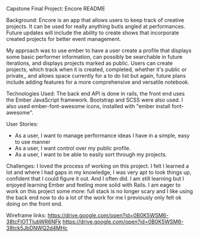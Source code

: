 Capstone Final Project: Encore README

Background: Encore is an app that allows users to keep track
of creative projects. It can be used for really anything butis angled at performances. Future updates will include the ability
to create shows that incorporate created projects for better
event management.

My approach was to use ember to have a user create a profile
that displays some basic performer information, can possibly
be searchable in future iterations, and displays projects
marked as public. Users can create projects, which track when
it is created, completed, whether it's public or private,,
and allows space currently for a to do list but again, future
plans include adding features for a more comprehensive and
versatile notebook.

Technologies Used: The back end API is done in rails, the front end uses the Ember JavaScript framework. Bootstrap and SCSS were also used. I also used ember-font-awesome icons, installed with "ember install font-awesome". 

User Stories:
* As a user, I want to manage performance ideas I have in a
simple, easy to use manner
* As a user, I want control over my public profile.
* As a user, I want to be able to easily sort through my
projects.

Challenges: I loved the process of working on this project.
I felt I learned a lot and where I had gaps in my knowledge,
I was very apt to look things up, confident that I could figure it out. And I often did. I am still learning but I enjoyed learning Ember and feeling more solid with Rails. I
am eager to work on this project some more: full stack is
no longer scary and I like using the back end now to do a lot
of the work for me I previously only felt ok doing on the
front end.

Wireframe links: https://drive.google.com/open?id=0B0K5WSM6-38tcFlOTTlubWR6NFk
https://drive.google.com/open?id=0B0K5WSM6-38tck5JbDNWQ2d4MHc
